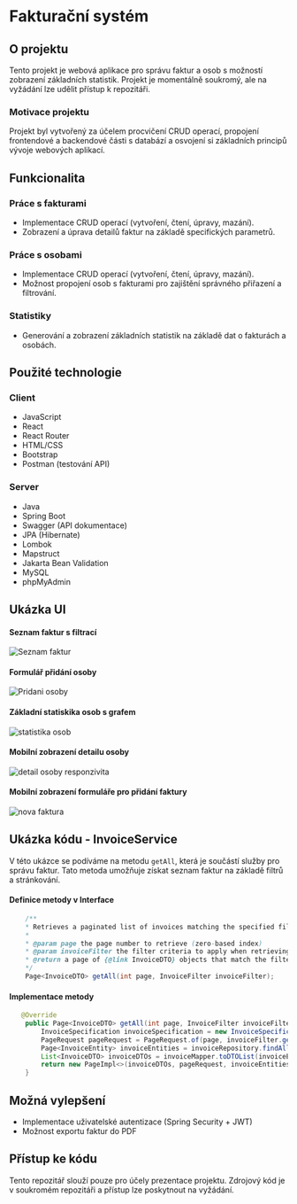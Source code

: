 # Fakturační systém

## O projektu

Tento projekt je webová aplikace pro správu faktur a osob s možností zobrazení základních statistik. Projekt je momentálně soukromý, ale na vyžádání lze udělit přístup k repozitáři.

### Motivace projektu

Projekt byl vytvořený za účelem procvičení CRUD operací, propojení frontendové a backendové části s databází a osvojení si základních principů vývoje webových aplikací.

## Funkcionalita

### Práce s fakturami

- Implementace CRUD operací (vytvoření, čtení, úpravy, mazání).
- Zobrazení a úprava detailů faktur na základě specifických parametrů.

### Práce s osobami

- Implementace CRUD operací (vytvoření, čtení, úpravy, mazání).
- Možnost propojení osob s fakturami pro zajištění správného přiřazení a filtrování.

### Statistiky

- Generování a zobrazení základních statistik na základě dat o fakturách a osobách.

## Použité technologie

### Client

- JavaScript
- React
- React Router
- HTML/CSS
- Bootstrap
- Postman (testování API)

### Server

- Java
- Spring Boot
- Swagger (API dokumentace)
- JPA (Hibernate)
- Lombok
- Mapstruct
- Jakarta Bean Validation
- MySQL
- phpMyAdmin

## Ukázka UI

#### Seznam faktur s filtrací

![Seznam faktur](images/seznam_faktur.png)

#### Formulář přidání osoby

![Pridani osoby](images/pridani_osoby.png)

#### Základní statiskika osob s grafem

![statistika osob](images/statistika_osob.png)

#### Mobilní zobrazení detailu osoby

![detail osoby responzivita](images/detail_osoby_telefon.png)

#### Mobilní zobrazení formuláře pro přidání faktury

![nova faktura](images/pridani_faktury_telefon.png)

## Ukázka kódu - InvoiceService

V této ukázce se podíváme na metodu `getAll`, která je součástí služby pro správu faktur. Tato metoda umožňuje získat seznam faktur na základě filtrů a stránkování.

#### Definice metody v Interface
```java
    /**
    * Retrieves a paginated list of invoices matching the specified filter criteria.
    *
    * @param page the page number to retrieve (zero-based index)
    * @param invoiceFilter the filter criteria to apply when retrieving invoices
    * @return a page of {@link InvoiceDTO} objects that match the filter
    */
    Page<InvoiceDTO> getAll(int page, InvoiceFilter invoiceFilter);
```
#### Implementace metody
```Java
   @Override
    public Page<InvoiceDTO> getAll(int page, InvoiceFilter invoiceFilter) {
        InvoiceSpecification invoiceSpecification = new InvoiceSpecification(invoiceFilter);
        PageRequest pageRequest = PageRequest.of(page, invoiceFilter.getLimit());
        Page<InvoiceEntity> invoiceEntities = invoiceRepository.findAll(invoiceSpecification, pageRequest);
        List<InvoiceDTO> invoiceDTOs = invoiceMapper.toDTOList(invoiceEntities.getContent());
        return new PageImpl<>(invoiceDTOs, pageRequest, invoiceEntities.getTotalElements());
    }
```

## Možná vylepšení

- Implementace uživatelské autentizace (Spring Security + JWT)
- Možnost exportu faktur do PDF

## Přístup ke kódu

Tento repozitář slouží pouze pro účely prezentace projektu. Zdrojový kód je v soukromém repozitáři a přístup lze poskytnout na vyžádání.
